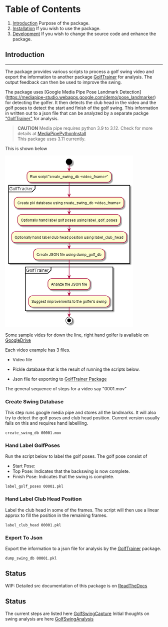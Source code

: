 # Table of Contents
1. [Introduction](#INTRODUCTION) Purpose of the package.
2. [Installation](docs/source/installation.md) If you wish to use the package.
3. [Development](docs/source/development.md) If you wish to change the source code and enhance the package.

## Introduction
-------------------
The package provides various scripts to process a golf swing video and export the information to another package [GolfTrainer](https://pypi.org/project/golftrainer/) for analysis. The output feedback can then be used to improve the swing.

The package uses [Google Media Pipe Pose Landmark Detection] (https://mediapipe-studio.webapps.google.com/demo/pose_landmarker) for detecting the golfer. It then detects the club head in the video and the golf poses to detect the start and finish of the golf swing. This information in written out to a json file that can be analyzed by a separate packge ["GolfTrainer"](https://github.com/sanjeevs/golftrainer) for analysis.

> **CAUTION**
> Media pipe requires python 3.9 to 3.12.  Check for more details at [MediaPipePythonInstall](https://ai.google.dev/edge/mediapipe/solutions/setup_python) <br>
> This package uses 3.11 currently.

This is shown below 

![Flowchart](docs/source/images/golftracker.png)


Some sample vides for down the line, right hand golfer is available on [GoogleDrive](https://drive.google.com/drive/folders/1TDUnGjP1wh1gZeN1EZdJOO4AeYuMLnkO?usp=sharing)

Each video example has 3 files.

* Video file

* Pickle database that is the result of running the scripts below.

* Json file for exporting to [GolfTrainer Package](https://github.com/sanjeevs/golftrainer)

The general sequence of steps for a video say "0001.mov"

### Create Swing Database
This step runs google media pipe and stores all the landmarks. It will also try to detect the golf poses and club head position. Current version usually fails on this and requires hand labellling.
```
create_swing_db 00001.mov
```

### Hand Label GolfPoses
Run the script below to label the golf poses. The golf pose consist of 
* Start Pose: 
* Top Pose: Indicates that the backswing is now complete.
* Finish Pose: Indicates that the swing is complete.

```
label_golf_poses 00001.pkl
```

### Hand Label Club Head Position
Label the club head in some of the frames. The script will then use a linear approx to fill the position in the remaining frames.

```
label_club_head 00001.pkl
```

### Export To Json
Export the information to a json file for analysis by the [GolfTrainer](https://github.com/sanjeevs/golftrainer) package.

```
dump_swing_db 00001.pkl
```

## Status
WIP: Detailed src documentation of this package is on [ReadTheDocs](https://golftracker.readthedocs.io/en/latest/)


## Status
The current steps are listed here [GolfSwingCapture](docs/source/golfswing_capture.md)
Initial thoughts on swing analysis are here [GolfSwingAnalysis](docs/source/golfswing_analysis.md)

